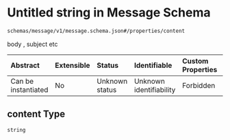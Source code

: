 # Untitled string in Message Schema

```txt
schemas/message/v1/message.schema.json#/properties/content
```

body , subject etc

| Abstract            | Extensible | Status         | Identifiable            | Custom Properties | Additional Properties | Access Restrictions | Defined In                                                                                                            |
| :------------------ | :--------- | :------------- | :---------------------- | :---------------- | :-------------------- | :------------------ | :-------------------------------------------------------------------------------------------------------------------- |
| Can be instantiated | No         | Unknown status | Unknown identifiability | Forbidden         | Allowed               | none                | [message.schema.json\*](../../https:/hai.ai/schemas/=./schemas/message/v1/message.schema.json "open original schema") |

## content Type

`string`
